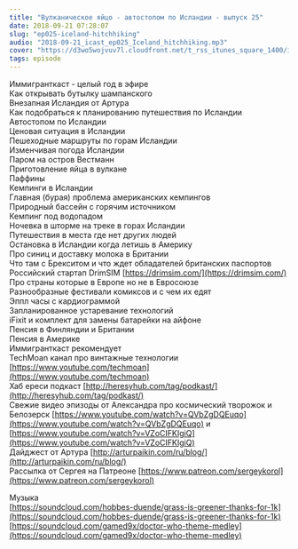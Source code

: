 ```yaml
---
title: "Вулканическое яйцо - автостопом по Исландии - выпуск 25"
date: 2018-09-21 07:28:07
slug: "ep025-iceland-hitchhiking"
audio: "2018-09-21_icast_ep025_Iceland_hitchhiking.mp3"
cover: "https://d3wo5wojvuv7l.cloudfront.net/t_rss_itunes_square_1400/images.spreaker.com/original/d20daaa729fc8cae11f6717f5c961b50.jpg"
tags: episode
---
```

Иммигранткаст - целый год в эфире  
Как открывать бутылку шампанского  
Внезапная Исландия от Артура  
Как подобраться к планированию путешествия по Исландии  
Автостопом по Исландии  
Ценовая ситуация в Исландии  
Пешеходные маршруты по горам Исландии  
Изменчивая погода Исландии  
Паром на остров Вестманн  
Приготовление яйца в вулкане  
Паффины  
Кемпинги в Исландии  
Главная (бурая) проблема американских кемпингов  
Природный бассейн с горячим источником  
Кемпинг под водопадом  
Ночевка в шторме на треке в горах Исландии  
Путешествия в места где нет других людей  
Остановка в Исландии когда летишь в Америку  
Про синиц и доставку молока в Британии  
Что там с Брекситом и что ждет обладателей британских паспортов  
Российский стартап DrimSIM [https://drimsim.com/](https://drimsim.com/)  
Про страны которые в Европе но не в Евросоюзе  
Разнообразные фестивали комиксов и с чем их едят  
Эппл часы с кардиограммой  
Запланированное устаревание технологий  
iFixit и комплект для замены батарейки на айфоне  
Пенсия в Финляндии и Британии  
Пенсия в Америке  
Иммигранткаст рекомендует  
TechMoan канал про винтажные технологии [https://www.youtube.com/techmoan](https://www.youtube.com/techmoan)  
Хаб ереси подкаст [http://heresyhub.com/tag/podkast/](http://heresyhub.com/tag/podkast/)  
Свежие видео эпизоды от Александра про космический творожок и Белозерск [https://www.youtube.com/watch?v=QVbZgDQEuqo](https://www.youtube.com/watch?v=QVbZgDQEuqo) и [https://www.youtube.com/watch?v=VZoCIFKIgiQ](https://www.youtube.com/watch?v=VZoCIFKIgiQ)  
Дайджест от Артура [http://arturpaikin.com/ru/blog/](http://arturpaikin.com/ru/blog/)  
Рассылка от Сергея на Патреоне [https://www.patreon.com/sergeykorol](https://www.patreon.com/sergeykorol)  
  
Музыка  
[https://soundcloud.com/hobbes-duende/grass-is-greener-thanks-for-1k](https://soundcloud.com/hobbes-duende/grass-is-greener-thanks-for-1k)  
[https://soundcloud.com/gamed9x/doctor-who-theme-medley](https://soundcloud.com/gamed9x/doctor-who-theme-medley)
